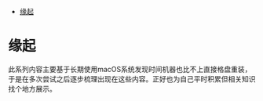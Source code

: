 <!--ts-->
* [缘起](#缘起)

<!-- Created by https://github.com/ekalinin/github-markdown-toc -->
<!-- Added by: runner, at: Thu Sep 15 12:43:07 UTC 2022 -->

<!--te-->
# 缘起

此系列内容主要基于长期使用macOS系统发现时间机器也比不上直接格盘重装，于是在多次尝试之后逐步梳理出现在这些内容。正好也为自己平时积累但相关知识找个地方展示。